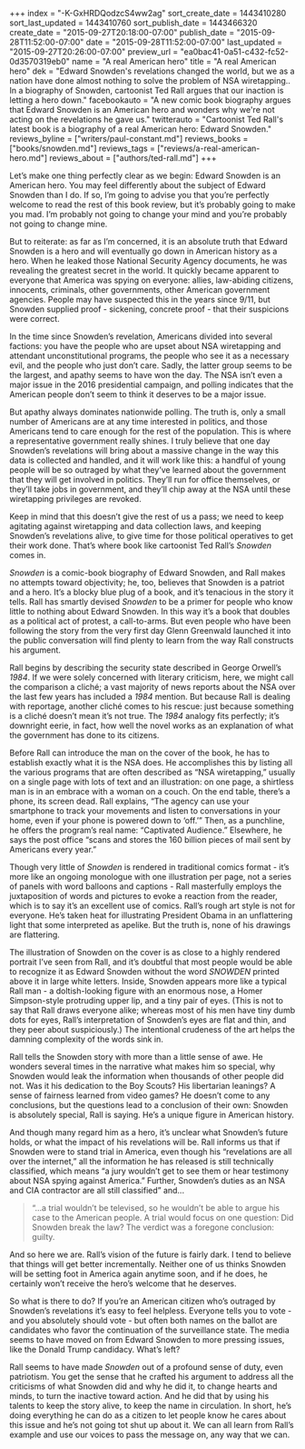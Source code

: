 +++
index = "-K-GxHRDQodzcS4ww2ag"
sort_create_date = 1443410280
sort_last_updated = 1443410760
sort_publish_date = 1443466320
create_date = "2015-09-27T20:18:00-07:00"
publish_date = "2015-09-28T11:52:00-07:00"
date = "2015-09-28T11:52:00-07:00"
last_updated = "2015-09-27T20:26:00-07:00"
preview_url = "ea0bac41-0a51-c432-fc52-0d3570319eb0"
name = "A real American hero"
title = "A real American hero"
dek = "Edward Snowden's revelations changed the world, but we as a nation have done almost nothing to solve the problem of NSA wiretapping.. In a biography of Snowden, cartoonist Ted Rall argues that our inaction is letting a hero down."
facebookauto = "A new comic book biography argues that Edward Snowden is an American hero and wonders why we're not acting on the revelations he gave us."
twitterauto = "Cartoonist Ted Rall's latest book is a biography of a real American hero: Edward Snowden."
reviews_byline = ["writers/paul-constant.md"]
reviews_books = ["books/snowden.md"]
reviews_tags = ["reviews/a-real-american-hero.md"]
reviews_about = ["authors/ted-rall.md"]
+++

Let’s make one thing perfectly clear as we begin: Edward Snowden is an American hero. You may feel differently about the subject of Edward Snowden  than I do. If so, I’m going to advise you that you’re perfectly welcome to read the rest of this book review, but it’s probably going to make you mad. I’m probably not going to change your mind and you’re probably not going to change mine. 

But to reiterate: as far as I’m concerned, it is an absolute truth that Edward Snowden is a hero and will eventually go down in American history as a hero. When he leaked those National Security Agency documents, he was revealing the greatest secret in the world. It quickly became apparent to everyone that America was spying on everyone: allies, law-abiding citizens, innocents, criminals, other governments, other American government agencies. People may have suspected this in the years since 9/11, but Snowden supplied proof - sickening, concrete proof - that their suspicions were correct. 

In the time since Snowden’s revelation, Americans divided into several factions: you have the people who are upset about NSA wiretapping and attendant unconstitutional programs, the people who see it as a necessary evil, and the people who just don’t care. Sadly, the latter group seems to be the largest, and apathy seems to have won the day. The NSA isn’t even a major issue in the 2016 presidential campaign, and polling indicates that the American people don’t seem to think it deserves to be a major issue.

But apathy always dominates nationwide polling. The truth is, only a small number of Americans are at any time interested in politics, and those Americans tend to care enough for the rest of the population. This is where a representative government really shines. I truly believe that one day Snowden’s revelations will bring about a massive change in the way this data is collected and handled, and it will work like this: a handful of young people will be so outraged by what they’ve learned about the government that they will get involved in politics. They’ll run for office themselves, or they’ll take jobs in government, and they’ll chip away at the NSA until these wiretapping privileges are revoked. 

Keep in mind that this doesn’t give the rest of us a pass; we need to keep agitating against wiretapping and data collection laws, and keeping Snowden’s revelations alive, to give time for those political operatives to get their work done. That’s where book like cartoonist Ted Rall’s *Snowden* comes in.

<div class="break"></div>

*Snowden* is a comic-book biography of Edward Snowden, and Rall makes no attempts toward objectivity; he, too, believes that Snowden is a patriot and a hero. It’s a blocky blue plug of a book, and it’s tenacious in the story it tells. Rall has smartly devised *Snowden* to be a primer for people who know little to nothing about Edward Snowden. In this way it’s a book that doubles as a political act of protest, a call-to-arms. But even people who have been following the story from the very first day Glenn Greenwald launched it into the public conversation will find plenty to learn from the way Rall constructs his argument.

Rall begins by describing the security state described in George Orwell’s *1984*. If we were solely concerned with literary criticism, here, we might call the comparison a cliché; a vast majority of news reports about the NSA over the last few years has included a *1984* mention. But because Rall is dealing with reportage, another cliché comes to his rescue: just because something is a cliché doesn’t mean it’s not true. The *1984* analogy fits perfectly; it’s downright eerie, in fact, how well the novel works as an explanation of what the government has done to its citizens. 

Before Rall can introduce the man on the cover of the book, he has to establish exactly what it is the NSA does. He accomplishes this by listing all the various programs that are often described as “NSA wiretapping,” usually on a single page with lots of text and an illustration: on one page, a shirtless man is in an embrace with a woman on a couch. On the end table, there’s a phone, its screen dead. Rall explains, “The agency can use your smartphone to track your movements and listen to conversations in your home, even if your phone is powered down to ‘off.’” Then, as a punchline, he offers the program’s real name: “Captivated Audience.” Elsewhere, he says the post office “scans and stores the 160 billion pieces of mail sent by Americans every year.” 

<div class="break"></div>

Though very little of *Snowden* is rendered in traditional comics format - it’s more like an ongoing monologue with one illustration per page, not a series of panels with word balloons and captions - Rall masterfully employs the juxtaposition of words and pictures to evoke a reaction from the reader, which is to say it’s an excellent use of comics. Rall’s rough art style is not for everyone. He’s taken heat for illustrating President Obama in an unflattering light that some interpreted as apelike. But the truth is, none of his drawings are flattering. 

The illustration of Snowden on the cover is as close to a highly rendered portrait I’ve seen from Rall, and it’s doubtful that most people would be able to recognize it as Edward Snowden without the word *SNOWDEN* printed above it in large white letters. Inside, Snowden appears more like a typical Rall man - a doltish-looking figure with an enormous nose, a Homer Simpson-style protruding upper lip, and a tiny pair of eyes. (This is not to say that Rall draws everyone alike; whereas most of his men have tiny dumb dots for eyes, Rall’s interpretation of Snowden’s eyes are flat and thin, and they peer about suspiciously.) The intentional crudeness of the art helps the damning complexity of the words sink in.

<div class="break"></div>

Rall tells the Snowden story with more than a little sense of awe. He wonders several times in the narrative what makes him so special, why Snowden would leak the information when thousands of other people did not. Was it his dedication to the Boy Scouts? His libertarian leanings? A sense of fairness learned from video games? He doesn’t come to any conclusions, but the questions lead to a conclusion of their own: Snowden is absolutely special, Rall is saying. He’s a unique figure in American history. 

And though many regard him as a hero, it’s unclear what Snowden’s future holds, or what the impact of his revelations will be. Rall informs us that if Snowden were to stand trial in America, even though his “revelations are all over the internet,” all the information he has released is still technically classified, which means “a jury wouldn’t get to see them or hear testimony about NSA spying against America.” Further, Snowden’s duties as an NSA and CIA contractor are all still classified” and...

<blockquote>“...a trial wouldn’t be televised, so he wouldn’t be able to argue his case to the American people. A trial would focus on one question: Did Snowden break the law? The verdict was a foregone conclusion: guilty.</blockquote>

And so here we are. Rall’s vision of the future is fairly dark. I tend to believe that things will get better incrementally. Neither one of us thinks Snowden will be setting foot in America again anytime soon, and if he does, he certainly won’t receive the hero’s welcome that he deserves. 

So what is there to do? If you’re an American citizen who’s outraged by Snowden’s revelations it’s easy to feel helpless. Everyone tells you to vote - and you absolutely should vote - but often both names on the ballot are candidates who favor the continuation of the surveillance state. The media seems to have moved on from Edward Snowden to more pressing issues, like the Donald Trump candidacy.  What’s left?

Rall seems to have made *Snowden* out of a profound sense of duty, even patriotism. You get the sense that he crafted his argument to address all the criticisms of what Snowden did and why he did it, to change hearts and minds, to turn the inactive toward action. And he did that by using his talents to keep the story alive, to keep the name in circulation. In short, he’s doing everything he can do as a citizen to let people know he cares about this issue and he’s not going tot shut up about it. We can all learn from Rall’s example and use our voices to pass the message on, any way that we can.
